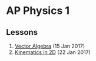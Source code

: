 # AP Physics 1

## Lessons
  1. [Vector Algebra](pages/vectors.md) (15 Jan 2017)
  2. [Kinematics in 2D](pages/kinematics.md) (22 Jan 2017)
